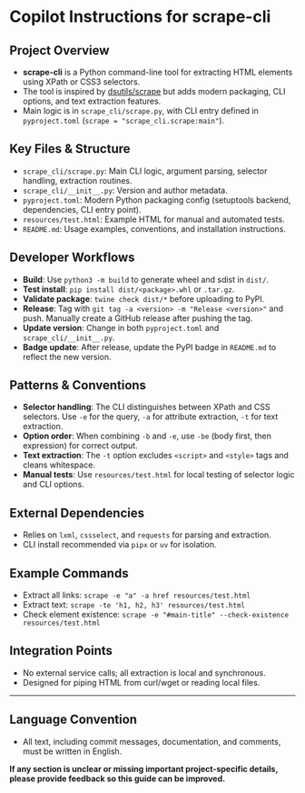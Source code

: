 # Copilot Instructions for scrape-cli

## Project Overview
- **scrape-cli** is a Python command-line tool for extracting HTML elements using XPath or CSS3 selectors.
- The tool is inspired by [dsutils/scrape](https://github.com/jeroenjanssens/dsutils/blob/master/scrape) but adds modern packaging, CLI options, and text extraction features.
- Main logic is in `scrape_cli/scrape.py`, with CLI entry defined in `pyproject.toml` (`scrape = "scrape_cli.scrape:main"`).

## Key Files & Structure
- `scrape_cli/scrape.py`: Main CLI logic, argument parsing, selector handling, extraction routines.
- `scrape_cli/__init__.py`: Version and author metadata.
- `pyproject.toml`: Modern Python packaging config (setuptools backend, dependencies, CLI entry point).
- `resources/test.html`: Example HTML for manual and automated tests.
- `README.md`: Usage examples, conventions, and installation instructions.

## Developer Workflows
- **Build**: Use `python3 -m build` to generate wheel and sdist in `dist/`.
- **Test install**: `pip install dist/<package>.whl` or `.tar.gz`.
- **Validate package**: `twine check dist/*` before uploading to PyPI.
- **Release**: Tag with `git tag -a <version> -m "Release <version>"` and push. Manually create a GitHub release after pushing the tag.
- **Update version**: Change in both `pyproject.toml` and `scrape_cli/__init__.py`.
- **Badge update**: After release, update the PyPI badge in `README.md` to reflect the new version.

## Patterns & Conventions
- **Selector handling**: The CLI distinguishes between XPath and CSS selectors. Use `-e` for the query, `-a` for attribute extraction, `-t` for text extraction.
- **Option order**: When combining `-b` and `-e`, use `-be` (body first, then expression) for correct output.
- **Text extraction**: The `-t` option excludes `<script>` and `<style>` tags and cleans whitespace.
- **Manual tests**: Use `resources/test.html` for local testing of selector logic and CLI options.

## External Dependencies
- Relies on `lxml`, `cssselect`, and `requests` for parsing and extraction.
- CLI install recommended via `pipx` or `uv` for isolation.

## Example Commands
- Extract all links: `scrape -e "a" -a href resources/test.html`
- Extract text: `scrape -te 'h1, h2, h3' resources/test.html`
- Check element existence: `scrape -e "#main-title" --check-existence resources/test.html`

## Integration Points
- No external service calls; all extraction is local and synchronous.
- Designed for piping HTML from curl/wget or reading local files.

---

## Language Convention
- All text, including commit messages, documentation, and comments, must be written in English.

**If any section is unclear or missing important project-specific details, please provide feedback so this guide can be improved.**
